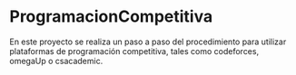 # ProgramacionCompetitiva
En este proyecto se realiza un paso a paso del procedimiento para utilizar plataformas de programación competitiva, tales como codeforces, omegaUp o csacademic.

<!--
TODO: subir mas problemas de otras plataformas
mas dificiles

serie de seno
serie de tangente
fibonnachi
numero palindromo
fizzbuzz
-->
